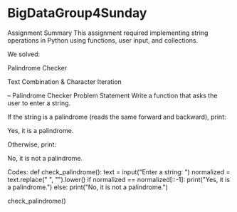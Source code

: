 # BigDataGroup4Sunday
Assignment Summary
This assignment required implementing string operations in Python using functions, user input, and collections.

We solved:

Palindrome Checker

Text Combination & Character Iteration

– Palindrome Checker
Problem Statement
Write a function that asks the user to enter a string.

If the string is a palindrome (reads the same forward and backward), print:

Yes, it is a palindrome.

Otherwise, print:

No, it is not a palindrome.

Codes:
def check_palindrome():
    text = input("Enter a string: ")
    normalized = text.replace(" ", "").lower()
    if normalized == normalized[::-1]:
        print("Yes, it is a palindrome.")
    else:
        print("No, it is not a palindrome.")

check_palindrome()
